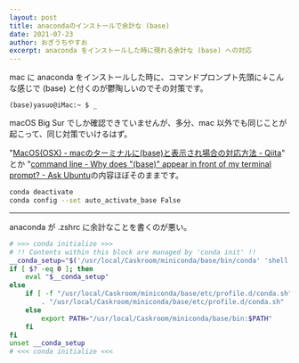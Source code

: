 ```yaml
---
layout: post
title: anacondaのインストールで余計な (base)
date: 2021-07-23
author: おぎうちやすお
excerpt: anaconda をインストールした時に現れる余計な (base) への対応
---
```


mac に anaconda をインストールした時に、コマンドプロンプト先頭に↓こんな感じで (base) と付くのが鬱陶しいのでその対策です。


```
(base)yasuo@iMac:~ $ _
```
macOS Big Sur でしか確認できていませんが、多分、mac 以外でも同じことが起こって、同じ対策でいけるはず。

"[MacOS(OSX) - macのターミナルに(base)と表示され場合の対応方法 - Qiita](https://qiita.com/Atsushi_/items/253d3df5be8ce799dbf0)" とか "[command line - Why does "(base)" appear in front of my terminal prompt? - Ask Ubuntu](https://askubuntu.com/questions/1026383/why-does-base-appear-in-front-of-my-terminal-prompt)の内容ほぼそのままです。

```bash
conda deactivate
conda config --set auto_activate_base False
```

---

anaconda が .zshrc に余計なことを書くのが悪い。

```bash
# >>> conda initialize >>>
# !! Contents within this block are managed by 'conda init' !!
__conda_setup="$('/usr/local/Caskroom/miniconda/base/bin/conda' 'shell.bash' 'hook' 2> /dev/null)"
if [ $? -eq 0 ]; then
    eval "$__conda_setup"
else
    if [ -f "/usr/local/Caskroom/miniconda/base/etc/profile.d/conda.sh" ]; then
        . "/usr/local/Caskroom/miniconda/base/etc/profile.d/conda.sh"
    else
        export PATH="/usr/local/Caskroom/miniconda/base/bin:$PATH"
    fi
fi
unset __conda_setup
# <<< conda initialize <<<
```
